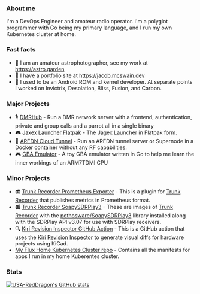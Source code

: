 ### About me

I'm a DevOps Engineer and amateur radio operator. I'm a polyglot programmer with Go being my primary language, and I run my own Kubernetes cluster at home.

### Fast facts

- 🔭 I am an amateur astrophotographer, see my work at <https://astro.garden>
- 📘 I have a portfolio site at <https://jacob.mcswain.dev>
- 📱 I used to be an Android ROM and kernel developer. At separate points I worked on Invictrix, Desolation, Bliss, Fusion, and Carbon.

### Major Projects

- 🎙️ [DMRHub](https://github.com/USA-RedDragon/DMRHub) - Run a DMR network server with a frontend, authentication, private and group calls and a parrot all in a single binary 
- 🎮 [Jaxex Launcher Flatpak](https://github.com/USA-RedDragon/jagex-launcher-flatpak) - The Jagex Launcher in Flatpak form.
- 📡 [AREDN Cloud Tunnel](https://github.com/USA-RedDragon/aredn-cloud-tunnel/) - Run an AREDN tunnel server or Supernode in a Docker container without any RF capabilities.
- 🎮 [GBA Emulator](https://github.com/USA-RedDragon/go-gba) - A toy GBA emulator written in Go to help me learn the inner workings of an ARM7TDMI CPU

### Minor Projects

- 📻 [Trunk Recorder Prometheus Exporter](https://github.com/USA-RedDragon/trunk-recorder-prometheus) - This is a plugin for [Trunk Recorder](https://github.com/robotastic/trunk-recorder) that publishes metrics in Prometheus format.
- 📻 [Trunk Recorder SoapySDRPlay3](https://github.com/USA-RedDragon/trunk-recorder-soapysdrplay3) -  These are images of [Trunk Recorder](https://github.com/robotastic/trunk-recorder) with the [pothosware/SoapySDRPlay3](https://github.com/pothosware/SoapySDRPlay3) library installed along with the SDRPlay API v3.07 for use with SDRPlay receivers.
- 🔍 [Kiri Revision Inspector GitHub Action](https://github.com/USA-RedDragon/kiri-github-action) - This is a GitHub action that uses the [Kiri Revision Inspector](https://github.com/leoheck/kiri) to generate visual diffs for hardware projects using KiCad.
- [My Flux Home Kubernetes Cluster repo](https://github.com/USA-RedDragon/home-cluster-flux/) - Contains all the manifests for apps I run in my home Kuberentes cluster.

### Stats

[![USA-RedDragon's GitHub stats](https://github-readme-stats.vercel.app/api?username=USA-RedDragon&theme=transparent&show_icons=true&hide_title=true&disable_animations=true)](https://github.com/anuraghazra/github-readme-stats)
